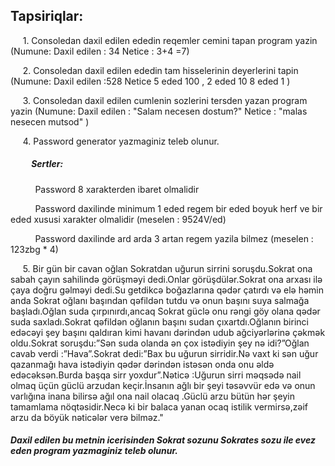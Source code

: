 ## Tapsiriqlar:

&nbsp;&nbsp;&nbsp;&nbsp;&nbsp;1. Consoledan daxil edilen ededin reqemler cemini tapan program yazin (Numune: Daxil edilen : 34 Netice : 3+4 =7)

&nbsp;&nbsp;&nbsp;&nbsp;&nbsp;2. Consoledan daxil edilen ededin tam hisselerinin deyerlerini tapin (Numune: Daxil edilen :528 Netice 5 eded 100 , 2 eded 10 8 eded 1 )

&nbsp;&nbsp;&nbsp;&nbsp;&nbsp;3. Consoledan daxil edilen cumlenin sozlerini tersden yazan program yazin (Numune: Daxil edilen : "Salam necesen dostum?" Netice : "malas nesecen mutsod" )

&nbsp;&nbsp;&nbsp;&nbsp;&nbsp;4. Password generator yazmaginiz teleb olunur.

##### &nbsp;&nbsp;&nbsp;&nbsp;&nbsp;&nbsp;&nbsp;&nbsp;&nbsp;&nbsp;Sertler:

&nbsp;&nbsp;&nbsp;&nbsp;&nbsp;&nbsp;&nbsp;&nbsp;&nbsp;&nbsp;Password 8 xarakterden ibaret olmalidir

&nbsp;&nbsp;&nbsp;&nbsp;&nbsp;&nbsp;&nbsp;&nbsp;&nbsp;&nbsp;Password daxilinde minimum 1 eded regem bir eded boyuk herf ve bir eded xususi xarakter olmalidir (meselen : 9524V/ed)

&nbsp;&nbsp;&nbsp;&nbsp;&nbsp;&nbsp;&nbsp;&nbsp;&nbsp;&nbsp;Password daxilinde ard arda 3 artan regem yazila bilmez (meselen : 123zbg * 4)

&nbsp;&nbsp;&nbsp;&nbsp;&nbsp;5. Bir gün bir cavan oğlan Sokratdan uğurun sirrini soruşdu.Sokrat ona sabah çayın sahilində görüşməyi dedi.Onlar görüşdülər.Sokrat ona arxası ilə çaya doğru gəlməyi dedi.Su getdikcə boğazlarına qədər çatırdı və elə həmin anda Sokrat oğlanı başından qəfildən tutdu və onun başını suya salmağa başladı.Oğlan suda çırpınırdı,ancaq Sokrat güclə onu rəngi göy olana qədər suda saxladı.Sokrat qəfildən oğlanın başını sudan çıxartdı.Oğlanın birinci edəcəyi şey başını qaldıran kimi havanı dərindən udub ağciyərlərinə çəkmək oldu.Sokrat soruşdu:”Sən suda olanda ən çox istədiyin şey nə idi?”Oğlan cavab verdi :”Hava”.Sokrat dedi:”Bax bu uğurun sirridir.Nə vaxt ki sən uğur qazanmağı hava istədiyin qədər dərindən istəsən onda onu əldə edəcəksən.Burda başqa sirr yoxdur”.Nəticə :Uğurun sirri məqsədə nail olmaq üçün güclü arzudan keçir.İnsanın ağlı bir şeyi təsəvvür edə və onun varlığına inana bilirsə ağıl ona nail olacaq .Güclü arzu bütün hər şeyin tamamlama nöqtəsidir.Necə ki bir balaca yanan ocaq istilik vermirsə,zəif arzu da böyük nəticələr verə bilməz."

##### Daxil edilen bu metnin icerisinden Sokrat sozunu Sokrates sozu ile evez eden program yazmaginiz teleb olunur.
